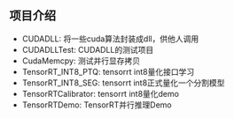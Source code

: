 ## 项目介绍
- CUDADLL: 将一些cuda算法封装成dll，供他人调用
- CUDADLLTest: CUDADLL的测试项目
- CudaMemcpy: 测试并行显存拷贝
- TensorRT_INT8_PTQ: tensorrt int8量化接口学习
- TensorRT_INT8_SEG: tensorrt int8正式量化一个分割模型
- TensorRTCalibrator: tensorrt int8量化demo
- TensorRTDemo: TensorRT并行推理Demo